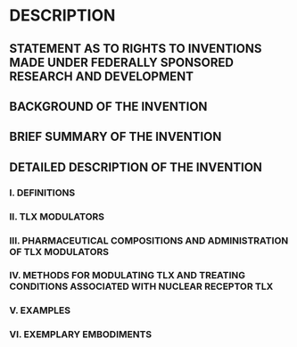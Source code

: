 # DESCRIPTION

## STATEMENT AS TO RIGHTS TO INVENTIONS MADE UNDER FEDERALLY SPONSORED RESEARCH AND DEVELOPMENT

## BACKGROUND OF THE INVENTION

## BRIEF SUMMARY OF THE INVENTION

## DETAILED DESCRIPTION OF THE INVENTION

### I. DEFINITIONS

### II. TLX MODULATORS

### III. PHARMACEUTICAL COMPOSITIONS AND ADMINISTRATION OF TLX MODULATORS

### IV. METHODS FOR MODULATING TLX AND TREATING CONDITIONS ASSOCIATED WITH NUCLEAR RECEPTOR TLX

### V. EXAMPLES

### VI. EXEMPLARY EMBODIMENTS

